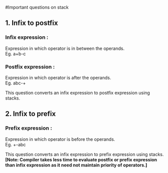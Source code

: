 #Important questions on stack

## 1. Infix to postfix

### Infix expression : 
Expression in which operator is in between the operands.  
Eg. a+b-c

### Postfix expression : 
Expression in which operator is after the operands.  
Eg. abc-+

This question converts an infix expression to postfix expression using stacks. 

## 2. Infix to prefix

### Prefix expression :  
Expression in which operator is before the operands.  
Eg. +-abc

This question converts an infix expression to prefix expression using stacks.   
**[Note: Compiler takes less time to evaluate postfix or prefix expression than infix expression as it need not maintain priority of operators.]**
